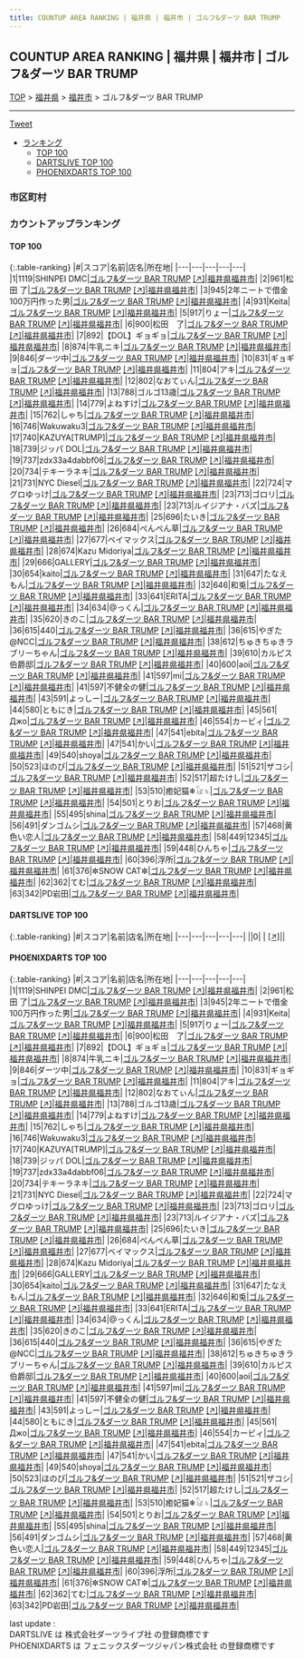 ```yaml
---
title: COUNTUP AREA RANKING | 福井県 | 福井市 | ゴルフ&ダーツ BAR TRUMP
---
```

## COUNTUP AREA RANKING | 福井県 | 福井市 | ゴルフ&ダーツ BAR TRUMP

[TOP](/darts/rank/) > [福井県](/darts/rank/福井県/) > [福井市](/darts/rank/福井県/福井市/) > ゴルフ&ダーツ BAR TRUMP

___

<a href="https://twitter.com/share?ref_src=twsrc%5Etfw" data-text="COUNTUP AREA RANKING | 福井県福井市ゴルフ&ダーツ BAR TRUMP" class="twitter-share-button" data-hashtags="DARTSLIVE,PHOENIXDARTS,darts,ダーツ" data-show-count="false">Tweet</a>

* [ランキング](#カウントアップランキング)
    * [TOP 100](#top-100)
    * [DARTSLIVE TOP 100](#dartslive-top-100)
    * [PHOENIXDARTS TOP 100](#phoenixdarts-top-100)

### 市区町村

<ul>

</ul>

### カウントアップランキング

#### TOP 100



{:.table-ranking}
|#|スコア|名前|店名|所在地|
|---|---|---|---|---|
|1|1119|<span class="rank-name-pd">SHINPEI DMC</span>|<a href="/darts/rank/shops/56886.html">ゴルフ&ダーツ BAR TRUMP</a> <a href="https://vs.phoenixdarts.com/jp/shop/shopDetailInfo/s_56886?s_seq=56886">[↗]</a>|<a href="/darts/rank/福井県/福井市">福井県福井市</a>|
|2|961|<span class="rank-name-pd"><span class="pro-icon-pd"></span>松田 了</span>|<a href="/darts/rank/shops/56886.html">ゴルフ&ダーツ BAR TRUMP</a> <a href="https://vs.phoenixdarts.com/jp/shop/shopDetailInfo/s_56886?s_seq=56886">[↗]</a>|<a href="/darts/rank/福井県/福井市">福井県福井市</a>|
|3|945|<span class="rank-name-pd">2年ニートで借金100万円作った男</span>|<a href="/darts/rank/shops/56886.html">ゴルフ&ダーツ BAR TRUMP</a> <a href="https://vs.phoenixdarts.com/jp/shop/shopDetailInfo/s_56886?s_seq=56886">[↗]</a>|<a href="/darts/rank/福井県/福井市">福井県福井市</a>|
|4|931|<span class="rank-name-pd">Keita</span>|<a href="/darts/rank/shops/56886.html">ゴルフ&ダーツ BAR TRUMP</a> <a href="https://vs.phoenixdarts.com/jp/shop/shopDetailInfo/s_56886?s_seq=56886">[↗]</a>|<a href="/darts/rank/福井県/福井市">福井県福井市</a>|
|5|917|<span class="rank-name-pd">りょー</span>|<a href="/darts/rank/shops/56886.html">ゴルフ&ダーツ BAR TRUMP</a> <a href="https://vs.phoenixdarts.com/jp/shop/shopDetailInfo/s_56886?s_seq=56886">[↗]</a>|<a href="/darts/rank/福井県/福井市">福井県福井市</a>|
|6|900|<span class="rank-name-pd">松田　了</span>|<a href="/darts/rank/shops/56886.html">ゴルフ&ダーツ BAR TRUMP</a> <a href="https://vs.phoenixdarts.com/jp/shop/shopDetailInfo/s_56886?s_seq=56886">[↗]</a>|<a href="/darts/rank/福井県/福井市">福井県福井市</a>|
|7|892|<span class="rank-name-pd">【DOL】ギョギョ</span>|<a href="/darts/rank/shops/56886.html">ゴルフ&ダーツ BAR TRUMP</a> <a href="https://vs.phoenixdarts.com/jp/shop/shopDetailInfo/s_56886?s_seq=56886">[↗]</a>|<a href="/darts/rank/福井県/福井市">福井県福井市</a>|
|8|874|<span class="rank-name-pd">牛乳ニキ</span>|<a href="/darts/rank/shops/56886.html">ゴルフ&ダーツ BAR TRUMP</a> <a href="https://vs.phoenixdarts.com/jp/shop/shopDetailInfo/s_56886?s_seq=56886">[↗]</a>|<a href="/darts/rank/福井県/福井市">福井県福井市</a>|
|9|846|<span class="rank-name-pd">ダーツ中</span>|<a href="/darts/rank/shops/56886.html">ゴルフ&ダーツ BAR TRUMP</a> <a href="https://vs.phoenixdarts.com/jp/shop/shopDetailInfo/s_56886?s_seq=56886">[↗]</a>|<a href="/darts/rank/福井県/福井市">福井県福井市</a>|
|10|831|<span class="rank-name-pd">ギョギョ</span>|<a href="/darts/rank/shops/56886.html">ゴルフ&ダーツ BAR TRUMP</a> <a href="https://vs.phoenixdarts.com/jp/shop/shopDetailInfo/s_56886?s_seq=56886">[↗]</a>|<a href="/darts/rank/福井県/福井市">福井県福井市</a>|
|11|804|<span class="rank-name-pd">アキ</span>|<a href="/darts/rank/shops/56886.html">ゴルフ&ダーツ BAR TRUMP</a> <a href="https://vs.phoenixdarts.com/jp/shop/shopDetailInfo/s_56886?s_seq=56886">[↗]</a>|<a href="/darts/rank/福井県/福井市">福井県福井市</a>|
|12|802|<span class="rank-name-pd">なおてぃん</span>|<a href="/darts/rank/shops/56886.html">ゴルフ&ダーツ BAR TRUMP</a> <a href="https://vs.phoenixdarts.com/jp/shop/shopDetailInfo/s_56886?s_seq=56886">[↗]</a>|<a href="/darts/rank/福井県/福井市">福井県福井市</a>|
|13|788|<span class="rank-name-pd">ゴルゴ13歳</span>|<a href="/darts/rank/shops/56886.html">ゴルフ&ダーツ BAR TRUMP</a> <a href="https://vs.phoenixdarts.com/jp/shop/shopDetailInfo/s_56886?s_seq=56886">[↗]</a>|<a href="/darts/rank/福井県/福井市">福井県福井市</a>|
|14|779|<span class="rank-name-pd">よねすけ</span>|<a href="/darts/rank/shops/56886.html">ゴルフ&ダーツ BAR TRUMP</a> <a href="https://vs.phoenixdarts.com/jp/shop/shopDetailInfo/s_56886?s_seq=56886">[↗]</a>|<a href="/darts/rank/福井県/福井市">福井県福井市</a>|
|15|762|<span class="rank-name-pd">しゃち</span>|<a href="/darts/rank/shops/56886.html">ゴルフ&ダーツ BAR TRUMP</a> <a href="https://vs.phoenixdarts.com/jp/shop/shopDetailInfo/s_56886?s_seq=56886">[↗]</a>|<a href="/darts/rank/福井県/福井市">福井県福井市</a>|
|16|746|<span class="rank-name-pd">Wakuwaku3</span>|<a href="/darts/rank/shops/56886.html">ゴルフ&ダーツ BAR TRUMP</a> <a href="https://vs.phoenixdarts.com/jp/shop/shopDetailInfo/s_56886?s_seq=56886">[↗]</a>|<a href="/darts/rank/福井県/福井市">福井県福井市</a>|
|17|740|<span class="rank-name-pd">KAZUYA[TRUMP]</span>|<a href="/darts/rank/shops/56886.html">ゴルフ&ダーツ BAR TRUMP</a> <a href="https://vs.phoenixdarts.com/jp/shop/shopDetailInfo/s_56886?s_seq=56886">[↗]</a>|<a href="/darts/rank/福井県/福井市">福井県福井市</a>|
|18|739|<span class="rank-name-pd">ジッパ DOL</span>|<a href="/darts/rank/shops/56886.html">ゴルフ&ダーツ BAR TRUMP</a> <a href="https://vs.phoenixdarts.com/jp/shop/shopDetailInfo/s_56886?s_seq=56886">[↗]</a>|<a href="/darts/rank/福井県/福井市">福井県福井市</a>|
|19|737|<span class="rank-name-pd">zdx33a4dabbf06</span>|<a href="/darts/rank/shops/56886.html">ゴルフ&ダーツ BAR TRUMP</a> <a href="https://vs.phoenixdarts.com/jp/shop/shopDetailInfo/s_56886?s_seq=56886">[↗]</a>|<a href="/darts/rank/福井県/福井市">福井県福井市</a>|
|20|734|<span class="rank-name-pd">テキーラネキ</span>|<a href="/darts/rank/shops/56886.html">ゴルフ&ダーツ BAR TRUMP</a> <a href="https://vs.phoenixdarts.com/jp/shop/shopDetailInfo/s_56886?s_seq=56886">[↗]</a>|<a href="/darts/rank/福井県/福井市">福井県福井市</a>|
|21|731|<span class="rank-name-pd">NYC Diesel</span>|<a href="/darts/rank/shops/56886.html">ゴルフ&ダーツ BAR TRUMP</a> <a href="https://vs.phoenixdarts.com/jp/shop/shopDetailInfo/s_56886?s_seq=56886">[↗]</a>|<a href="/darts/rank/福井県/福井市">福井県福井市</a>|
|22|724|<span class="rank-name-pd">マグロゆっけ</span>|<a href="/darts/rank/shops/56886.html">ゴルフ&ダーツ BAR TRUMP</a> <a href="https://vs.phoenixdarts.com/jp/shop/shopDetailInfo/s_56886?s_seq=56886">[↗]</a>|<a href="/darts/rank/福井県/福井市">福井県福井市</a>|
|23|713|<span class="rank-name-pd">ゴロリ</span>|<a href="/darts/rank/shops/56886.html">ゴルフ&ダーツ BAR TRUMP</a> <a href="https://vs.phoenixdarts.com/jp/shop/shopDetailInfo/s_56886?s_seq=56886">[↗]</a>|<a href="/darts/rank/福井県/福井市">福井県福井市</a>|
|23|713|<span class="rank-name-pd">ルイジアナ・バズ</span>|<a href="/darts/rank/shops/56886.html">ゴルフ&ダーツ BAR TRUMP</a> <a href="https://vs.phoenixdarts.com/jp/shop/shopDetailInfo/s_56886?s_seq=56886">[↗]</a>|<a href="/darts/rank/福井県/福井市">福井県福井市</a>|
|25|696|<span class="rank-name-pd">たいき</span>|<a href="/darts/rank/shops/56886.html">ゴルフ&ダーツ BAR TRUMP</a> <a href="https://vs.phoenixdarts.com/jp/shop/shopDetailInfo/s_56886?s_seq=56886">[↗]</a>|<a href="/darts/rank/福井県/福井市">福井県福井市</a>|
|26|684|<span class="rank-name-pd">ぺんぺん草</span>|<a href="/darts/rank/shops/56886.html">ゴルフ&ダーツ BAR TRUMP</a> <a href="https://vs.phoenixdarts.com/jp/shop/shopDetailInfo/s_56886?s_seq=56886">[↗]</a>|<a href="/darts/rank/福井県/福井市">福井県福井市</a>|
|27|677|<span class="rank-name-pd">ベイマックス</span>|<a href="/darts/rank/shops/56886.html">ゴルフ&ダーツ BAR TRUMP</a> <a href="https://vs.phoenixdarts.com/jp/shop/shopDetailInfo/s_56886?s_seq=56886">[↗]</a>|<a href="/darts/rank/福井県/福井市">福井県福井市</a>|
|28|674|<span class="rank-name-pd">Kazu Midoriya</span>|<a href="/darts/rank/shops/56886.html">ゴルフ&ダーツ BAR TRUMP</a> <a href="https://vs.phoenixdarts.com/jp/shop/shopDetailInfo/s_56886?s_seq=56886">[↗]</a>|<a href="/darts/rank/福井県/福井市">福井県福井市</a>|
|29|666|<span class="rank-name-pd">GALLERY</span>|<a href="/darts/rank/shops/56886.html">ゴルフ&ダーツ BAR TRUMP</a> <a href="https://vs.phoenixdarts.com/jp/shop/shopDetailInfo/s_56886?s_seq=56886">[↗]</a>|<a href="/darts/rank/福井県/福井市">福井県福井市</a>|
|30|654|<span class="rank-name-pd">kaito</span>|<a href="/darts/rank/shops/56886.html">ゴルフ&ダーツ BAR TRUMP</a> <a href="https://vs.phoenixdarts.com/jp/shop/shopDetailInfo/s_56886?s_seq=56886">[↗]</a>|<a href="/darts/rank/福井県/福井市">福井県福井市</a>|
|31|647|<span class="rank-name-pd">たなえもん</span>|<a href="/darts/rank/shops/56886.html">ゴルフ&ダーツ BAR TRUMP</a> <a href="https://vs.phoenixdarts.com/jp/shop/shopDetailInfo/s_56886?s_seq=56886">[↗]</a>|<a href="/darts/rank/福井県/福井市">福井県福井市</a>|
|32|646|<span class="rank-name-pd">和兎</span>|<a href="/darts/rank/shops/56886.html">ゴルフ&ダーツ BAR TRUMP</a> <a href="https://vs.phoenixdarts.com/jp/shop/shopDetailInfo/s_56886?s_seq=56886">[↗]</a>|<a href="/darts/rank/福井県/福井市">福井県福井市</a>|
|33|641|<span class="rank-name-pd">ERITA</span>|<a href="/darts/rank/shops/56886.html">ゴルフ&ダーツ BAR TRUMP</a> <a href="https://vs.phoenixdarts.com/jp/shop/shopDetailInfo/s_56886?s_seq=56886">[↗]</a>|<a href="/darts/rank/福井県/福井市">福井県福井市</a>|
|34|634|<span class="rank-name-pd">@っくん</span>|<a href="/darts/rank/shops/56886.html">ゴルフ&ダーツ BAR TRUMP</a> <a href="https://vs.phoenixdarts.com/jp/shop/shopDetailInfo/s_56886?s_seq=56886">[↗]</a>|<a href="/darts/rank/福井県/福井市">福井県福井市</a>|
|35|620|<span class="rank-name-pd">きのこ</span>|<a href="/darts/rank/shops/56886.html">ゴルフ&ダーツ BAR TRUMP</a> <a href="https://vs.phoenixdarts.com/jp/shop/shopDetailInfo/s_56886?s_seq=56886">[↗]</a>|<a href="/darts/rank/福井県/福井市">福井県福井市</a>|
|36|615|<span class="rank-name-pd">440</span>|<a href="/darts/rank/shops/56886.html">ゴルフ&ダーツ BAR TRUMP</a> <a href="https://vs.phoenixdarts.com/jp/shop/shopDetailInfo/s_56886?s_seq=56886">[↗]</a>|<a href="/darts/rank/福井県/福井市">福井県福井市</a>|
|36|615|<span class="rank-name-pd">やぎた@NCC</span>|<a href="/darts/rank/shops/56886.html">ゴルフ&ダーツ BAR TRUMP</a> <a href="https://vs.phoenixdarts.com/jp/shop/shopDetailInfo/s_56886?s_seq=56886">[↗]</a>|<a href="/darts/rank/福井県/福井市">福井県福井市</a>|
|38|612|<span class="rank-name-pd">ちゅきちゅきラブリーちゃん</span>|<a href="/darts/rank/shops/56886.html">ゴルフ&ダーツ BAR TRUMP</a> <a href="https://vs.phoenixdarts.com/jp/shop/shopDetailInfo/s_56886?s_seq=56886">[↗]</a>|<a href="/darts/rank/福井県/福井市">福井県福井市</a>|
|39|610|<span class="rank-name-pd">カルピス伯爵邸</span>|<a href="/darts/rank/shops/56886.html">ゴルフ&ダーツ BAR TRUMP</a> <a href="https://vs.phoenixdarts.com/jp/shop/shopDetailInfo/s_56886?s_seq=56886">[↗]</a>|<a href="/darts/rank/福井県/福井市">福井県福井市</a>|
|40|600|<span class="rank-name-pd">aoi</span>|<a href="/darts/rank/shops/56886.html">ゴルフ&ダーツ BAR TRUMP</a> <a href="https://vs.phoenixdarts.com/jp/shop/shopDetailInfo/s_56886?s_seq=56886">[↗]</a>|<a href="/darts/rank/福井県/福井市">福井県福井市</a>|
|41|597|<span class="rank-name-pd">mi</span>|<a href="/darts/rank/shops/56886.html">ゴルフ&ダーツ BAR TRUMP</a> <a href="https://vs.phoenixdarts.com/jp/shop/shopDetailInfo/s_56886?s_seq=56886">[↗]</a>|<a href="/darts/rank/福井県/福井市">福井県福井市</a>|
|41|597|<span class="rank-name-pd">不健全の健</span>|<a href="/darts/rank/shops/56886.html">ゴルフ&ダーツ BAR TRUMP</a> <a href="https://vs.phoenixdarts.com/jp/shop/shopDetailInfo/s_56886?s_seq=56886">[↗]</a>|<a href="/darts/rank/福井県/福井市">福井県福井市</a>|
|43|591|<span class="rank-name-pd">よっしー</span>|<a href="/darts/rank/shops/56886.html">ゴルフ&ダーツ BAR TRUMP</a> <a href="https://vs.phoenixdarts.com/jp/shop/shopDetailInfo/s_56886?s_seq=56886">[↗]</a>|<a href="/darts/rank/福井県/福井市">福井県福井市</a>|
|44|580|<span class="rank-name-pd">ともにき</span>|<a href="/darts/rank/shops/56886.html">ゴルフ&ダーツ BAR TRUMP</a> <a href="https://vs.phoenixdarts.com/jp/shop/shopDetailInfo/s_56886?s_seq=56886">[↗]</a>|<a href="/darts/rank/福井県/福井市">福井県福井市</a>|
|45|561|<span class="rank-name-pd">Джо</span>|<a href="/darts/rank/shops/56886.html">ゴルフ&ダーツ BAR TRUMP</a> <a href="https://vs.phoenixdarts.com/jp/shop/shopDetailInfo/s_56886?s_seq=56886">[↗]</a>|<a href="/darts/rank/福井県/福井市">福井県福井市</a>|
|46|554|<span class="rank-name-pd">カービィ</span>|<a href="/darts/rank/shops/56886.html">ゴルフ&ダーツ BAR TRUMP</a> <a href="https://vs.phoenixdarts.com/jp/shop/shopDetailInfo/s_56886?s_seq=56886">[↗]</a>|<a href="/darts/rank/福井県/福井市">福井県福井市</a>|
|47|541|<span class="rank-name-pd">ebita</span>|<a href="/darts/rank/shops/56886.html">ゴルフ&ダーツ BAR TRUMP</a> <a href="https://vs.phoenixdarts.com/jp/shop/shopDetailInfo/s_56886?s_seq=56886">[↗]</a>|<a href="/darts/rank/福井県/福井市">福井県福井市</a>|
|47|541|<span class="rank-name-pd">かい</span>|<a href="/darts/rank/shops/56886.html">ゴルフ&ダーツ BAR TRUMP</a> <a href="https://vs.phoenixdarts.com/jp/shop/shopDetailInfo/s_56886?s_seq=56886">[↗]</a>|<a href="/darts/rank/福井県/福井市">福井県福井市</a>|
|49|540|<span class="rank-name-pd">shoya</span>|<a href="/darts/rank/shops/56886.html">ゴルフ&ダーツ BAR TRUMP</a> <a href="https://vs.phoenixdarts.com/jp/shop/shopDetailInfo/s_56886?s_seq=56886">[↗]</a>|<a href="/darts/rank/福井県/福井市">福井県福井市</a>|
|50|523|<span class="rank-name-pd">ほのぴ</span>|<a href="/darts/rank/shops/56886.html">ゴルフ&ダーツ BAR TRUMP</a> <a href="https://vs.phoenixdarts.com/jp/shop/shopDetailInfo/s_56886?s_seq=56886">[↗]</a>|<a href="/darts/rank/福井県/福井市">福井県福井市</a>|
|51|521|<span class="rank-name-pd">ザコシ</span>|<a href="/darts/rank/shops/56886.html">ゴルフ&ダーツ BAR TRUMP</a> <a href="https://vs.phoenixdarts.com/jp/shop/shopDetailInfo/s_56886?s_seq=56886">[↗]</a>|<a href="/darts/rank/福井県/福井市">福井県福井市</a>|
|52|517|<span class="rank-name-pd">超たけし</span>|<a href="/darts/rank/shops/56886.html">ゴルフ&ダーツ BAR TRUMP</a> <a href="https://vs.phoenixdarts.com/jp/shop/shopDetailInfo/s_56886?s_seq=56886">[↗]</a>|<a href="/darts/rank/福井県/福井市">福井県福井市</a>|
|53|510|<span class="rank-name-pd">癒妃猫❄︎𓃠♄</span>|<a href="/darts/rank/shops/56886.html">ゴルフ&ダーツ BAR TRUMP</a> <a href="https://vs.phoenixdarts.com/jp/shop/shopDetailInfo/s_56886?s_seq=56886">[↗]</a>|<a href="/darts/rank/福井県/福井市">福井県福井市</a>|
|54|501|<span class="rank-name-pd">とりお</span>|<a href="/darts/rank/shops/56886.html">ゴルフ&ダーツ BAR TRUMP</a> <a href="https://vs.phoenixdarts.com/jp/shop/shopDetailInfo/s_56886?s_seq=56886">[↗]</a>|<a href="/darts/rank/福井県/福井市">福井県福井市</a>|
|55|495|<span class="rank-name-pd">shina</span>|<a href="/darts/rank/shops/56886.html">ゴルフ&ダーツ BAR TRUMP</a> <a href="https://vs.phoenixdarts.com/jp/shop/shopDetailInfo/s_56886?s_seq=56886">[↗]</a>|<a href="/darts/rank/福井県/福井市">福井県福井市</a>|
|56|491|<span class="rank-name-pd">ダンゴムシ</span>|<a href="/darts/rank/shops/56886.html">ゴルフ&ダーツ BAR TRUMP</a> <a href="https://vs.phoenixdarts.com/jp/shop/shopDetailInfo/s_56886?s_seq=56886">[↗]</a>|<a href="/darts/rank/福井県/福井市">福井県福井市</a>|
|57|468|<span class="rank-name-pd">黄色い恋人</span>|<a href="/darts/rank/shops/56886.html">ゴルフ&ダーツ BAR TRUMP</a> <a href="https://vs.phoenixdarts.com/jp/shop/shopDetailInfo/s_56886?s_seq=56886">[↗]</a>|<a href="/darts/rank/福井県/福井市">福井県福井市</a>|
|58|449|<span class="rank-name-pd">12345</span>|<a href="/darts/rank/shops/56886.html">ゴルフ&ダーツ BAR TRUMP</a> <a href="https://vs.phoenixdarts.com/jp/shop/shopDetailInfo/s_56886?s_seq=56886">[↗]</a>|<a href="/darts/rank/福井県/福井市">福井県福井市</a>|
|59|448|<span class="rank-name-pd">ひんちゃ</span>|<a href="/darts/rank/shops/56886.html">ゴルフ&ダーツ BAR TRUMP</a> <a href="https://vs.phoenixdarts.com/jp/shop/shopDetailInfo/s_56886?s_seq=56886">[↗]</a>|<a href="/darts/rank/福井県/福井市">福井県福井市</a>|
|60|396|<span class="rank-name-pd">浮所</span>|<a href="/darts/rank/shops/56886.html">ゴルフ&ダーツ BAR TRUMP</a> <a href="https://vs.phoenixdarts.com/jp/shop/shopDetailInfo/s_56886?s_seq=56886">[↗]</a>|<a href="/darts/rank/福井県/福井市">福井県福井市</a>|
|61|376|<span class="rank-name-pd">✼SNOW CAT✼</span>|<a href="/darts/rank/shops/56886.html">ゴルフ&ダーツ BAR TRUMP</a> <a href="https://vs.phoenixdarts.com/jp/shop/shopDetailInfo/s_56886?s_seq=56886">[↗]</a>|<a href="/darts/rank/福井県/福井市">福井県福井市</a>|
|62|362|<span class="rank-name-pd">てむ</span>|<a href="/darts/rank/shops/56886.html">ゴルフ&ダーツ BAR TRUMP</a> <a href="https://vs.phoenixdarts.com/jp/shop/shopDetailInfo/s_56886?s_seq=56886">[↗]</a>|<a href="/darts/rank/福井県/福井市">福井県福井市</a>|
|63|342|<span class="rank-name-pd">PD岩田</span>|<a href="/darts/rank/shops/56886.html">ゴルフ&ダーツ BAR TRUMP</a> <a href="https://vs.phoenixdarts.com/jp/shop/shopDetailInfo/s_56886?s_seq=56886">[↗]</a>|<a href="/darts/rank/福井県/福井市">福井県福井市</a>|


#### DARTSLIVE TOP 100



{:.table-ranking}
|#|スコア|名前|店名|所在地|
|---|---|---|---|---|
||0|<span class="rank-name-dl"> </span>|<a href="/darts/rank/shops/.html"></a> <a href="">[↗]</a>|<a href="/darts/rank//"></a>|


#### PHOENIXDARTS TOP 100



{:.table-ranking}
|#|スコア|名前|店名|所在地|
|---|---|---|---|---|
|1|1119|<span class="rank-name-pd">SHINPEI DMC</span>|<a href="/darts/rank/shops/56886.html">ゴルフ&ダーツ BAR TRUMP</a> <a href="https://vs.phoenixdarts.com/jp/shop/shopDetailInfo/s_56886?s_seq=56886">[↗]</a>|<a href="/darts/rank/福井県/福井市">福井県福井市</a>|
|2|961|<span class="rank-name-pd"><span class="pro-icon-pd"></span>松田 了</span>|<a href="/darts/rank/shops/56886.html">ゴルフ&ダーツ BAR TRUMP</a> <a href="https://vs.phoenixdarts.com/jp/shop/shopDetailInfo/s_56886?s_seq=56886">[↗]</a>|<a href="/darts/rank/福井県/福井市">福井県福井市</a>|
|3|945|<span class="rank-name-pd">2年ニートで借金100万円作った男</span>|<a href="/darts/rank/shops/56886.html">ゴルフ&ダーツ BAR TRUMP</a> <a href="https://vs.phoenixdarts.com/jp/shop/shopDetailInfo/s_56886?s_seq=56886">[↗]</a>|<a href="/darts/rank/福井県/福井市">福井県福井市</a>|
|4|931|<span class="rank-name-pd">Keita</span>|<a href="/darts/rank/shops/56886.html">ゴルフ&ダーツ BAR TRUMP</a> <a href="https://vs.phoenixdarts.com/jp/shop/shopDetailInfo/s_56886?s_seq=56886">[↗]</a>|<a href="/darts/rank/福井県/福井市">福井県福井市</a>|
|5|917|<span class="rank-name-pd">りょー</span>|<a href="/darts/rank/shops/56886.html">ゴルフ&ダーツ BAR TRUMP</a> <a href="https://vs.phoenixdarts.com/jp/shop/shopDetailInfo/s_56886?s_seq=56886">[↗]</a>|<a href="/darts/rank/福井県/福井市">福井県福井市</a>|
|6|900|<span class="rank-name-pd">松田　了</span>|<a href="/darts/rank/shops/56886.html">ゴルフ&ダーツ BAR TRUMP</a> <a href="https://vs.phoenixdarts.com/jp/shop/shopDetailInfo/s_56886?s_seq=56886">[↗]</a>|<a href="/darts/rank/福井県/福井市">福井県福井市</a>|
|7|892|<span class="rank-name-pd">【DOL】ギョギョ</span>|<a href="/darts/rank/shops/56886.html">ゴルフ&ダーツ BAR TRUMP</a> <a href="https://vs.phoenixdarts.com/jp/shop/shopDetailInfo/s_56886?s_seq=56886">[↗]</a>|<a href="/darts/rank/福井県/福井市">福井県福井市</a>|
|8|874|<span class="rank-name-pd">牛乳ニキ</span>|<a href="/darts/rank/shops/56886.html">ゴルフ&ダーツ BAR TRUMP</a> <a href="https://vs.phoenixdarts.com/jp/shop/shopDetailInfo/s_56886?s_seq=56886">[↗]</a>|<a href="/darts/rank/福井県/福井市">福井県福井市</a>|
|9|846|<span class="rank-name-pd">ダーツ中</span>|<a href="/darts/rank/shops/56886.html">ゴルフ&ダーツ BAR TRUMP</a> <a href="https://vs.phoenixdarts.com/jp/shop/shopDetailInfo/s_56886?s_seq=56886">[↗]</a>|<a href="/darts/rank/福井県/福井市">福井県福井市</a>|
|10|831|<span class="rank-name-pd">ギョギョ</span>|<a href="/darts/rank/shops/56886.html">ゴルフ&ダーツ BAR TRUMP</a> <a href="https://vs.phoenixdarts.com/jp/shop/shopDetailInfo/s_56886?s_seq=56886">[↗]</a>|<a href="/darts/rank/福井県/福井市">福井県福井市</a>|
|11|804|<span class="rank-name-pd">アキ</span>|<a href="/darts/rank/shops/56886.html">ゴルフ&ダーツ BAR TRUMP</a> <a href="https://vs.phoenixdarts.com/jp/shop/shopDetailInfo/s_56886?s_seq=56886">[↗]</a>|<a href="/darts/rank/福井県/福井市">福井県福井市</a>|
|12|802|<span class="rank-name-pd">なおてぃん</span>|<a href="/darts/rank/shops/56886.html">ゴルフ&ダーツ BAR TRUMP</a> <a href="https://vs.phoenixdarts.com/jp/shop/shopDetailInfo/s_56886?s_seq=56886">[↗]</a>|<a href="/darts/rank/福井県/福井市">福井県福井市</a>|
|13|788|<span class="rank-name-pd">ゴルゴ13歳</span>|<a href="/darts/rank/shops/56886.html">ゴルフ&ダーツ BAR TRUMP</a> <a href="https://vs.phoenixdarts.com/jp/shop/shopDetailInfo/s_56886?s_seq=56886">[↗]</a>|<a href="/darts/rank/福井県/福井市">福井県福井市</a>|
|14|779|<span class="rank-name-pd">よねすけ</span>|<a href="/darts/rank/shops/56886.html">ゴルフ&ダーツ BAR TRUMP</a> <a href="https://vs.phoenixdarts.com/jp/shop/shopDetailInfo/s_56886?s_seq=56886">[↗]</a>|<a href="/darts/rank/福井県/福井市">福井県福井市</a>|
|15|762|<span class="rank-name-pd">しゃち</span>|<a href="/darts/rank/shops/56886.html">ゴルフ&ダーツ BAR TRUMP</a> <a href="https://vs.phoenixdarts.com/jp/shop/shopDetailInfo/s_56886?s_seq=56886">[↗]</a>|<a href="/darts/rank/福井県/福井市">福井県福井市</a>|
|16|746|<span class="rank-name-pd">Wakuwaku3</span>|<a href="/darts/rank/shops/56886.html">ゴルフ&ダーツ BAR TRUMP</a> <a href="https://vs.phoenixdarts.com/jp/shop/shopDetailInfo/s_56886?s_seq=56886">[↗]</a>|<a href="/darts/rank/福井県/福井市">福井県福井市</a>|
|17|740|<span class="rank-name-pd">KAZUYA[TRUMP]</span>|<a href="/darts/rank/shops/56886.html">ゴルフ&ダーツ BAR TRUMP</a> <a href="https://vs.phoenixdarts.com/jp/shop/shopDetailInfo/s_56886?s_seq=56886">[↗]</a>|<a href="/darts/rank/福井県/福井市">福井県福井市</a>|
|18|739|<span class="rank-name-pd">ジッパ DOL</span>|<a href="/darts/rank/shops/56886.html">ゴルフ&ダーツ BAR TRUMP</a> <a href="https://vs.phoenixdarts.com/jp/shop/shopDetailInfo/s_56886?s_seq=56886">[↗]</a>|<a href="/darts/rank/福井県/福井市">福井県福井市</a>|
|19|737|<span class="rank-name-pd">zdx33a4dabbf06</span>|<a href="/darts/rank/shops/56886.html">ゴルフ&ダーツ BAR TRUMP</a> <a href="https://vs.phoenixdarts.com/jp/shop/shopDetailInfo/s_56886?s_seq=56886">[↗]</a>|<a href="/darts/rank/福井県/福井市">福井県福井市</a>|
|20|734|<span class="rank-name-pd">テキーラネキ</span>|<a href="/darts/rank/shops/56886.html">ゴルフ&ダーツ BAR TRUMP</a> <a href="https://vs.phoenixdarts.com/jp/shop/shopDetailInfo/s_56886?s_seq=56886">[↗]</a>|<a href="/darts/rank/福井県/福井市">福井県福井市</a>|
|21|731|<span class="rank-name-pd">NYC Diesel</span>|<a href="/darts/rank/shops/56886.html">ゴルフ&ダーツ BAR TRUMP</a> <a href="https://vs.phoenixdarts.com/jp/shop/shopDetailInfo/s_56886?s_seq=56886">[↗]</a>|<a href="/darts/rank/福井県/福井市">福井県福井市</a>|
|22|724|<span class="rank-name-pd">マグロゆっけ</span>|<a href="/darts/rank/shops/56886.html">ゴルフ&ダーツ BAR TRUMP</a> <a href="https://vs.phoenixdarts.com/jp/shop/shopDetailInfo/s_56886?s_seq=56886">[↗]</a>|<a href="/darts/rank/福井県/福井市">福井県福井市</a>|
|23|713|<span class="rank-name-pd">ゴロリ</span>|<a href="/darts/rank/shops/56886.html">ゴルフ&ダーツ BAR TRUMP</a> <a href="https://vs.phoenixdarts.com/jp/shop/shopDetailInfo/s_56886?s_seq=56886">[↗]</a>|<a href="/darts/rank/福井県/福井市">福井県福井市</a>|
|23|713|<span class="rank-name-pd">ルイジアナ・バズ</span>|<a href="/darts/rank/shops/56886.html">ゴルフ&ダーツ BAR TRUMP</a> <a href="https://vs.phoenixdarts.com/jp/shop/shopDetailInfo/s_56886?s_seq=56886">[↗]</a>|<a href="/darts/rank/福井県/福井市">福井県福井市</a>|
|25|696|<span class="rank-name-pd">たいき</span>|<a href="/darts/rank/shops/56886.html">ゴルフ&ダーツ BAR TRUMP</a> <a href="https://vs.phoenixdarts.com/jp/shop/shopDetailInfo/s_56886?s_seq=56886">[↗]</a>|<a href="/darts/rank/福井県/福井市">福井県福井市</a>|
|26|684|<span class="rank-name-pd">ぺんぺん草</span>|<a href="/darts/rank/shops/56886.html">ゴルフ&ダーツ BAR TRUMP</a> <a href="https://vs.phoenixdarts.com/jp/shop/shopDetailInfo/s_56886?s_seq=56886">[↗]</a>|<a href="/darts/rank/福井県/福井市">福井県福井市</a>|
|27|677|<span class="rank-name-pd">ベイマックス</span>|<a href="/darts/rank/shops/56886.html">ゴルフ&ダーツ BAR TRUMP</a> <a href="https://vs.phoenixdarts.com/jp/shop/shopDetailInfo/s_56886?s_seq=56886">[↗]</a>|<a href="/darts/rank/福井県/福井市">福井県福井市</a>|
|28|674|<span class="rank-name-pd">Kazu Midoriya</span>|<a href="/darts/rank/shops/56886.html">ゴルフ&ダーツ BAR TRUMP</a> <a href="https://vs.phoenixdarts.com/jp/shop/shopDetailInfo/s_56886?s_seq=56886">[↗]</a>|<a href="/darts/rank/福井県/福井市">福井県福井市</a>|
|29|666|<span class="rank-name-pd">GALLERY</span>|<a href="/darts/rank/shops/56886.html">ゴルフ&ダーツ BAR TRUMP</a> <a href="https://vs.phoenixdarts.com/jp/shop/shopDetailInfo/s_56886?s_seq=56886">[↗]</a>|<a href="/darts/rank/福井県/福井市">福井県福井市</a>|
|30|654|<span class="rank-name-pd">kaito</span>|<a href="/darts/rank/shops/56886.html">ゴルフ&ダーツ BAR TRUMP</a> <a href="https://vs.phoenixdarts.com/jp/shop/shopDetailInfo/s_56886?s_seq=56886">[↗]</a>|<a href="/darts/rank/福井県/福井市">福井県福井市</a>|
|31|647|<span class="rank-name-pd">たなえもん</span>|<a href="/darts/rank/shops/56886.html">ゴルフ&ダーツ BAR TRUMP</a> <a href="https://vs.phoenixdarts.com/jp/shop/shopDetailInfo/s_56886?s_seq=56886">[↗]</a>|<a href="/darts/rank/福井県/福井市">福井県福井市</a>|
|32|646|<span class="rank-name-pd">和兎</span>|<a href="/darts/rank/shops/56886.html">ゴルフ&ダーツ BAR TRUMP</a> <a href="https://vs.phoenixdarts.com/jp/shop/shopDetailInfo/s_56886?s_seq=56886">[↗]</a>|<a href="/darts/rank/福井県/福井市">福井県福井市</a>|
|33|641|<span class="rank-name-pd">ERITA</span>|<a href="/darts/rank/shops/56886.html">ゴルフ&ダーツ BAR TRUMP</a> <a href="https://vs.phoenixdarts.com/jp/shop/shopDetailInfo/s_56886?s_seq=56886">[↗]</a>|<a href="/darts/rank/福井県/福井市">福井県福井市</a>|
|34|634|<span class="rank-name-pd">@っくん</span>|<a href="/darts/rank/shops/56886.html">ゴルフ&ダーツ BAR TRUMP</a> <a href="https://vs.phoenixdarts.com/jp/shop/shopDetailInfo/s_56886?s_seq=56886">[↗]</a>|<a href="/darts/rank/福井県/福井市">福井県福井市</a>|
|35|620|<span class="rank-name-pd">きのこ</span>|<a href="/darts/rank/shops/56886.html">ゴルフ&ダーツ BAR TRUMP</a> <a href="https://vs.phoenixdarts.com/jp/shop/shopDetailInfo/s_56886?s_seq=56886">[↗]</a>|<a href="/darts/rank/福井県/福井市">福井県福井市</a>|
|36|615|<span class="rank-name-pd">440</span>|<a href="/darts/rank/shops/56886.html">ゴルフ&ダーツ BAR TRUMP</a> <a href="https://vs.phoenixdarts.com/jp/shop/shopDetailInfo/s_56886?s_seq=56886">[↗]</a>|<a href="/darts/rank/福井県/福井市">福井県福井市</a>|
|36|615|<span class="rank-name-pd">やぎた@NCC</span>|<a href="/darts/rank/shops/56886.html">ゴルフ&ダーツ BAR TRUMP</a> <a href="https://vs.phoenixdarts.com/jp/shop/shopDetailInfo/s_56886?s_seq=56886">[↗]</a>|<a href="/darts/rank/福井県/福井市">福井県福井市</a>|
|38|612|<span class="rank-name-pd">ちゅきちゅきラブリーちゃん</span>|<a href="/darts/rank/shops/56886.html">ゴルフ&ダーツ BAR TRUMP</a> <a href="https://vs.phoenixdarts.com/jp/shop/shopDetailInfo/s_56886?s_seq=56886">[↗]</a>|<a href="/darts/rank/福井県/福井市">福井県福井市</a>|
|39|610|<span class="rank-name-pd">カルピス伯爵邸</span>|<a href="/darts/rank/shops/56886.html">ゴルフ&ダーツ BAR TRUMP</a> <a href="https://vs.phoenixdarts.com/jp/shop/shopDetailInfo/s_56886?s_seq=56886">[↗]</a>|<a href="/darts/rank/福井県/福井市">福井県福井市</a>|
|40|600|<span class="rank-name-pd">aoi</span>|<a href="/darts/rank/shops/56886.html">ゴルフ&ダーツ BAR TRUMP</a> <a href="https://vs.phoenixdarts.com/jp/shop/shopDetailInfo/s_56886?s_seq=56886">[↗]</a>|<a href="/darts/rank/福井県/福井市">福井県福井市</a>|
|41|597|<span class="rank-name-pd">mi</span>|<a href="/darts/rank/shops/56886.html">ゴルフ&ダーツ BAR TRUMP</a> <a href="https://vs.phoenixdarts.com/jp/shop/shopDetailInfo/s_56886?s_seq=56886">[↗]</a>|<a href="/darts/rank/福井県/福井市">福井県福井市</a>|
|41|597|<span class="rank-name-pd">不健全の健</span>|<a href="/darts/rank/shops/56886.html">ゴルフ&ダーツ BAR TRUMP</a> <a href="https://vs.phoenixdarts.com/jp/shop/shopDetailInfo/s_56886?s_seq=56886">[↗]</a>|<a href="/darts/rank/福井県/福井市">福井県福井市</a>|
|43|591|<span class="rank-name-pd">よっしー</span>|<a href="/darts/rank/shops/56886.html">ゴルフ&ダーツ BAR TRUMP</a> <a href="https://vs.phoenixdarts.com/jp/shop/shopDetailInfo/s_56886?s_seq=56886">[↗]</a>|<a href="/darts/rank/福井県/福井市">福井県福井市</a>|
|44|580|<span class="rank-name-pd">ともにき</span>|<a href="/darts/rank/shops/56886.html">ゴルフ&ダーツ BAR TRUMP</a> <a href="https://vs.phoenixdarts.com/jp/shop/shopDetailInfo/s_56886?s_seq=56886">[↗]</a>|<a href="/darts/rank/福井県/福井市">福井県福井市</a>|
|45|561|<span class="rank-name-pd">Джо</span>|<a href="/darts/rank/shops/56886.html">ゴルフ&ダーツ BAR TRUMP</a> <a href="https://vs.phoenixdarts.com/jp/shop/shopDetailInfo/s_56886?s_seq=56886">[↗]</a>|<a href="/darts/rank/福井県/福井市">福井県福井市</a>|
|46|554|<span class="rank-name-pd">カービィ</span>|<a href="/darts/rank/shops/56886.html">ゴルフ&ダーツ BAR TRUMP</a> <a href="https://vs.phoenixdarts.com/jp/shop/shopDetailInfo/s_56886?s_seq=56886">[↗]</a>|<a href="/darts/rank/福井県/福井市">福井県福井市</a>|
|47|541|<span class="rank-name-pd">ebita</span>|<a href="/darts/rank/shops/56886.html">ゴルフ&ダーツ BAR TRUMP</a> <a href="https://vs.phoenixdarts.com/jp/shop/shopDetailInfo/s_56886?s_seq=56886">[↗]</a>|<a href="/darts/rank/福井県/福井市">福井県福井市</a>|
|47|541|<span class="rank-name-pd">かい</span>|<a href="/darts/rank/shops/56886.html">ゴルフ&ダーツ BAR TRUMP</a> <a href="https://vs.phoenixdarts.com/jp/shop/shopDetailInfo/s_56886?s_seq=56886">[↗]</a>|<a href="/darts/rank/福井県/福井市">福井県福井市</a>|
|49|540|<span class="rank-name-pd">shoya</span>|<a href="/darts/rank/shops/56886.html">ゴルフ&ダーツ BAR TRUMP</a> <a href="https://vs.phoenixdarts.com/jp/shop/shopDetailInfo/s_56886?s_seq=56886">[↗]</a>|<a href="/darts/rank/福井県/福井市">福井県福井市</a>|
|50|523|<span class="rank-name-pd">ほのぴ</span>|<a href="/darts/rank/shops/56886.html">ゴルフ&ダーツ BAR TRUMP</a> <a href="https://vs.phoenixdarts.com/jp/shop/shopDetailInfo/s_56886?s_seq=56886">[↗]</a>|<a href="/darts/rank/福井県/福井市">福井県福井市</a>|
|51|521|<span class="rank-name-pd">ザコシ</span>|<a href="/darts/rank/shops/56886.html">ゴルフ&ダーツ BAR TRUMP</a> <a href="https://vs.phoenixdarts.com/jp/shop/shopDetailInfo/s_56886?s_seq=56886">[↗]</a>|<a href="/darts/rank/福井県/福井市">福井県福井市</a>|
|52|517|<span class="rank-name-pd">超たけし</span>|<a href="/darts/rank/shops/56886.html">ゴルフ&ダーツ BAR TRUMP</a> <a href="https://vs.phoenixdarts.com/jp/shop/shopDetailInfo/s_56886?s_seq=56886">[↗]</a>|<a href="/darts/rank/福井県/福井市">福井県福井市</a>|
|53|510|<span class="rank-name-pd">癒妃猫❄︎𓃠♄</span>|<a href="/darts/rank/shops/56886.html">ゴルフ&ダーツ BAR TRUMP</a> <a href="https://vs.phoenixdarts.com/jp/shop/shopDetailInfo/s_56886?s_seq=56886">[↗]</a>|<a href="/darts/rank/福井県/福井市">福井県福井市</a>|
|54|501|<span class="rank-name-pd">とりお</span>|<a href="/darts/rank/shops/56886.html">ゴルフ&ダーツ BAR TRUMP</a> <a href="https://vs.phoenixdarts.com/jp/shop/shopDetailInfo/s_56886?s_seq=56886">[↗]</a>|<a href="/darts/rank/福井県/福井市">福井県福井市</a>|
|55|495|<span class="rank-name-pd">shina</span>|<a href="/darts/rank/shops/56886.html">ゴルフ&ダーツ BAR TRUMP</a> <a href="https://vs.phoenixdarts.com/jp/shop/shopDetailInfo/s_56886?s_seq=56886">[↗]</a>|<a href="/darts/rank/福井県/福井市">福井県福井市</a>|
|56|491|<span class="rank-name-pd">ダンゴムシ</span>|<a href="/darts/rank/shops/56886.html">ゴルフ&ダーツ BAR TRUMP</a> <a href="https://vs.phoenixdarts.com/jp/shop/shopDetailInfo/s_56886?s_seq=56886">[↗]</a>|<a href="/darts/rank/福井県/福井市">福井県福井市</a>|
|57|468|<span class="rank-name-pd">黄色い恋人</span>|<a href="/darts/rank/shops/56886.html">ゴルフ&ダーツ BAR TRUMP</a> <a href="https://vs.phoenixdarts.com/jp/shop/shopDetailInfo/s_56886?s_seq=56886">[↗]</a>|<a href="/darts/rank/福井県/福井市">福井県福井市</a>|
|58|449|<span class="rank-name-pd">12345</span>|<a href="/darts/rank/shops/56886.html">ゴルフ&ダーツ BAR TRUMP</a> <a href="https://vs.phoenixdarts.com/jp/shop/shopDetailInfo/s_56886?s_seq=56886">[↗]</a>|<a href="/darts/rank/福井県/福井市">福井県福井市</a>|
|59|448|<span class="rank-name-pd">ひんちゃ</span>|<a href="/darts/rank/shops/56886.html">ゴルフ&ダーツ BAR TRUMP</a> <a href="https://vs.phoenixdarts.com/jp/shop/shopDetailInfo/s_56886?s_seq=56886">[↗]</a>|<a href="/darts/rank/福井県/福井市">福井県福井市</a>|
|60|396|<span class="rank-name-pd">浮所</span>|<a href="/darts/rank/shops/56886.html">ゴルフ&ダーツ BAR TRUMP</a> <a href="https://vs.phoenixdarts.com/jp/shop/shopDetailInfo/s_56886?s_seq=56886">[↗]</a>|<a href="/darts/rank/福井県/福井市">福井県福井市</a>|
|61|376|<span class="rank-name-pd">✼SNOW CAT✼</span>|<a href="/darts/rank/shops/56886.html">ゴルフ&ダーツ BAR TRUMP</a> <a href="https://vs.phoenixdarts.com/jp/shop/shopDetailInfo/s_56886?s_seq=56886">[↗]</a>|<a href="/darts/rank/福井県/福井市">福井県福井市</a>|
|62|362|<span class="rank-name-pd">てむ</span>|<a href="/darts/rank/shops/56886.html">ゴルフ&ダーツ BAR TRUMP</a> <a href="https://vs.phoenixdarts.com/jp/shop/shopDetailInfo/s_56886?s_seq=56886">[↗]</a>|<a href="/darts/rank/福井県/福井市">福井県福井市</a>|
|63|342|<span class="rank-name-pd">PD岩田</span>|<a href="/darts/rank/shops/56886.html">ゴルフ&ダーツ BAR TRUMP</a> <a href="https://vs.phoenixdarts.com/jp/shop/shopDetailInfo/s_56886?s_seq=56886">[↗]</a>|<a href="/darts/rank/福井県/福井市">福井県福井市</a>|


<div class="footer border-top border-gray-light mt-5 pt-3 text-right text-gray">
    last update : <span style="font-weight: italic" id="foot_last_modified"></span><br />
    DARTSLIVE は 株式会社ダーツライブ社 の登録商標です<br />
    PHOENIXDARTS は フェニックスダーツジャパン株式会社 の登録商標です<br />
</div>

<script src="https://cdnjs.cloudflare.com/ajax/libs/jquery.tablesorter/2.31.3/js/jquery.tablesorter.min.js" integrity="sha512-qzgd5cYSZcosqpzpn7zF2ZId8f/8CHmFKZ8j7mU4OUXTNRd5g+ZHBPsgKEwoqxCtdQvExE5LprwwPAgoicguNg==" crossorigin="anonymous" referrerpolicy="no-referrer"></script>
<link rel="stylesheet" href="https://cdnjs.cloudflare.com/ajax/libs/jquery.tablesorter/2.31.3/css/theme.default.min.css" integrity="sha512-wghhOJkjQX0Lh3NSWvNKeZ0ZpNn+SPVXX1Qyc9OCaogADktxrBiBdKGDoqVUOyhStvMBmJQ8ZdMHiR3wuEq8+w==" crossorigin="anonymous" referrerpolicy="no-referrer" />
<script>
$(function() {
    $(".table-ranking").tablesorter({sortList:[[0, 0]]});
    $("#foot_last_modified").text(formatDate(new Date(document.lastModified), 'yyyy-MM-dd HH:mm:ss'));
});
</script>

<script async src="https://platform.twitter.com/widgets.js" charset="utf-8"></script>